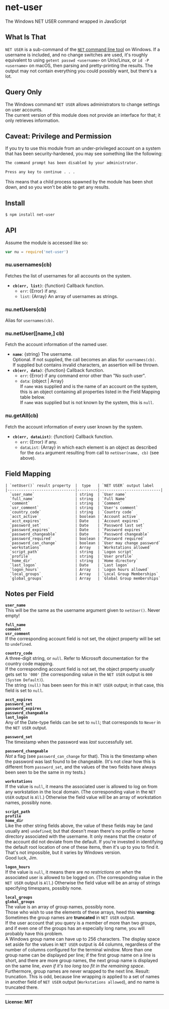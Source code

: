# net-user
The Windows NET USER command wrapped in JavaScript

## What Is That
`NET USER` is a sub-command of the
[`NET` command line tool](https://technet.microsoft.com/en-us/library/bb490718.aspx)
on Windows. If a username is included, and no change switches are used, it's
roughly equivalent to using `getent passwd <username>` on Unix/Linux, or
`id -P <username>` on macOS, then parsing and pretty-printing the results.
The output may not contain everything you could possibly want, but there's a lot.

## Query Only
The Windows command `NET USER` allows administrators to change settings on user
accounts.  
The current version of this module does not provide an interface for that; it
only retrieves information.

## Caveat: Privilege and Permission
If you try to use this module from an under-privileged account on a system that
has been security-hardened, you may see something like the following:
```sh
The command prompt has been disabled by your administrator.

Press any key to continue . . .
```
This means that a child process spawned by the module has been shot down, and so
you won't be able to get any results.

## Install

```sh
$ npm install net-user
```

## API
Assume the module is accessed like so:

```js
var nu = require('net-user')
```
### nu.usernames(cb)
Fetches the list of usernames for all accounts on the system.
- **`cb(err, list)`**: {function} Callback function.
  + `err`: {Error} if any.
  + `list`: {Array} An array of usernames as strings.

### nu.netUsers(cb)
Alias for `usernames(cb)`.

### nu.netUser([name,] cb)
Fetch the account information of the named user.
- **`name`**: {string} The username.  
  Optional. If not supplied, the call becomes an alias for `usernames(cb)`.  
  If supplied but contains invalid characters, an assertion will be thrown.
- **`cb(err, data)`**: {function} Callback function.
  + `err`: {Error} if any command error other than "No such user".
  + `data`: {object | Array}  
    If `name` was supplied and is the name of an account on the system, this is
    an object containing all properties listed in the Field Mapping table below.  
    If `name` was supplied but is not known by the system, this is `null`.

### nu.getAll(cb)
Fetch the account information of every user known by the system.
- **`cb(err, dataList)`**: {function} Callback function.
  + `err`: {Error} if any.
  + `dataList`: {Array} in which each element is an object as described for the
    `data` argument resulting from call to `netUser(name, cb)` (see above).

## Field Mapping
    | `netUser()` result property  |  type   | `NET USER` output label
    |------------------------------|---------|---------------------------|
      `user_name`                  | string  | `User name`
      `full_name`                  | string  | `Full Name`
      `comment`                    | string  | `Comment`
      `usr_comment`                | string  | `User's comment`
      `country_code`               | string  | `Country code`
      `acct_active`                | boolean | `Account active`
      `acct_expires`               | Date    | `Account expires`
      `password_set`               | Date    | `Password last set`
      `password_expires`           | Date    | `Password expires`
      `password_changeable`        | Date    | `Password changeable`
      `password_required`          | boolean | `Password required`
      `password_can_change`        | boolean | `User may change password`
      `workstations`               | Array   | `Workstations allowed`
      `script_path`                | string  | `Logon script`
      `profile`                    | string  | `User profile`
      `home_dir`                   | string  | `Home directory`
      `last_logon`                 | Date    | `Last logon`
      `logon_hours`                | Array   | `Logon hours allowed`
      `local_groups`               | Array   | `Local Group Memberships`
      `global_groups`              | Array   | `Global Group memberships`


## Notes per Field

  **`user_name`**  
    This will be the same as the username argument given to `netUser()`.
    Never empty!

  **`full_name`**  
  **`comment`**  
  **`usr_comment`**  
    If the corresponding account field is not set, the object property will be
    set to `undefined`.

  **`country_code`**  
    A three-digit string, or `null`. Refer to Microsoft documentation for the
    country code mapping.  
    If the corresponding account field is not set, the object property _usually_
    gets set to `'000'` (the corresponding value in the `NET USER` output is
    `000 (System Default)`).  
    The string `(null)` has been seen for this in `NET USER` output; in that
    case, this field is set to `null`.

  **`acct_expires`**  
  **`password_set`**  
  **`password_expires`**  
  **`password_changeable`**  
  **`last_logon`**  
    Any of the Date-type fields can be set to `null`; that corresponds to
    `Never` in the `NET USER` output.

  **`password_set`**  
    The timestamp when the password was _last_ successfully set.

  **`password_changeable`**  
    _Not_ a flag (see `password_can_change` for that). This is the timestamp
    when the password was last found to be changeable.
    (It's not clear how this is different from `password_set`, and the values
    of the two fields have always been seen to be the same in my tests.)
    
  **`workstations`**  
    If the value is `null`, it means the associated user is allowed to log on
    from any workstation in the local domain.
    (The corresponding value in the `NET USER` output is `All`.)
    Otherwise the field value will be an array of workstation names, possibly
    none.

  **`script_path`**  
  **`profile`**  
  **`home_dir`**  
    Like the other string fields above, the value of these fields may be (and
    usually are) `undefined`; but that doesn't mean there's no profile or home
    directory associated with the username. It only means that the creator of
    the account did not deviate from the default. If you're invested in
    identifying the default root location of one of these items, then it's up
    to you to find it. That's not impossible, but it varies by Windows version.  
    Good luck, Jim.

  **`logon_hours`**  
    If the value is `null`, it means there are _no restrictions on when_ the
    associated user is allowed to be logged on.
    (The corresponding value in the `NET USER` output is `All`.)
    Otherwise the field value will be an array of strings specifying timespans,
    possibly none.

  **`local_groups`**  
  **`global_groups`**  
    The value is an array of group names, possibly none.  
    Those who wish to use the elements of these arrays, heed this **warning**:  
    Sometimes the group names are **truncated** in `NET USER` output.  
    If the user account that you query is a member of more than two groups, and
    if even one of the groups has an especially long name, you will probably
    have this problem.  
    A Windows group name can have up to 256 characters. The display space set
    aside for the values in `NET USER` output is 44 columns, regardless of the
    number of columns configured for the terminal window. More than one group
    name can be displayed per line; if the first group name on a line is short,
    and there are more group names, the next group name is displayed on the same
    line, _even if it's too long too fit in the remaining space_. Furthermore,
    group names are never wrapped to the next line. Result: truncation. This is
    odd, because line wrapping _is_ applied to a set of names in another field
    of `NET USER` output (`Workstations allowed`), and no name is truncated there.


------

**License: MIT**

